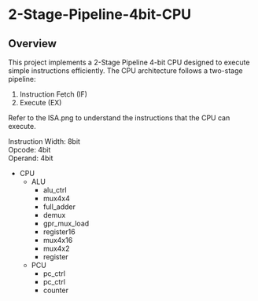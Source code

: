 # 2-Stage-Pipeline-4bit-CPU

## Overview  
This project implements a 2-Stage Pipeline 4-bit CPU designed to execute simple instructions efficiently. The CPU architecture follows a two-stage pipeline:  

1. Instruction Fetch (IF)  
2. Execute (EX)  

Refer to the ISA.png to understand the instructions that the CPU can execute.  

Instruction Width: 8bit  
Opcode: 4bit  
Operand: 4bit  

- CPU
  - ALU
    - alu_ctrl
    - mux4x4
    - full_adder
    - demux
    - gpr_mux_load
    - register16
    - mux4x16
    - mux4x2
    - register
  - PCU
    - pc_ctrl
    - pc_ctrl
    - counter

